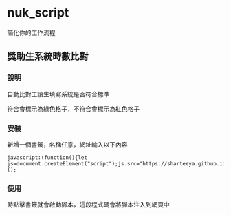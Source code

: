 # nuk_script
簡化你的工作流程

## 獎助生系統時數比對
### 說明
自動比對工讀生填寫系統是否符合標準

符合會標示為綠色格子，不符合會標示為紅色格子

### 安裝
新增一個書籤，名稱任意，網址輸入以下內容
```
javascript:(function(){let js=document.createElement("script");js.src="https://sharteeya.github.io/nuk_script/scripts/workHourCheck.js";document.body.appendChild(js);})();
```

### 使用
時點擊書籤就會啟動腳本，這段程式碼會將腳本注入到網頁中
